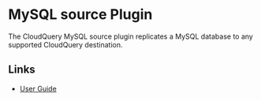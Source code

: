 # MySQL source Plugin

The CloudQuery MySQL source plugin replicates a MySQL database to any supported CloudQuery destination.

## Links

- [User Guide](https://www.cloudquery.io/docs/plugins/sources/mysql/overview)
